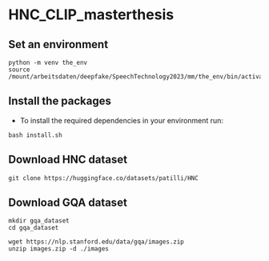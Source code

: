 # HNC_CLIP_masterthesis

## Set an environment
```
python -m venv the_env
source /mount/arbeitsdaten/deepfake/SpeechTechnology2023/mm/the_env/bin/activate
```

## Install the packages
- To install the required dependencies in your environment run: 
```
bash install.sh
```

## Download HNC dataset
```
git clone https://huggingface.co/datasets/patilli/HNC
```

## Download GQA dataset
```
mkdir gqa_dataset
cd gqa_dataset

wget https://nlp.stanford.edu/data/gqa/images.zip
unzip images.zip -d ./images
```
